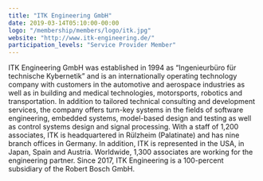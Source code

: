 ```yaml
---
title: "ITK Engineering GmbH"
date: 2019-03-14T05:10:00-00:00
logo: "/membership/members/logo/itk.jpg"
website: "http://www.itk-engineering.de/"
participation_levels: "Service Provider Member"
---
```


ITK Engineering GmbH was established in 1994 as “Ingenieurbüro für technische Kybernetik” and is an internationally operating technology company with customers in the automotive and aerospace industries as well as in building and medical technologies, motorsports, robotics and transportation. In addition to tailored technical consulting and development services, the company offers turn-key systems in the fields of software engineering, embedded systems, model-based design and testing as well as control systems design and signal processing. With a staff of 1,200 associates, ITK is headquartered in Rülzheim (Palatinate) and has nine branch offices in Germany. In addition, ITK is represented in the USA, in Japan, Spain and Austria. Worldwide, 1,300 associates are working for the engineering partner. Since 2017, ITK Engineering is a 100-percent subsidiary of the Robert Bosch GmbH.
